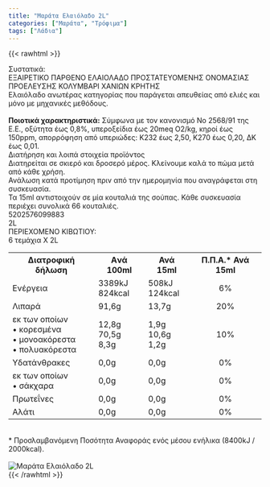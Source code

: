 ```yaml
---
title: "Μαράτα Ελαιόλαδο 2L"
categories: ["Μαράτα", "Τρόφιμα"]
tags: ["Λάδια"]
---
```

{{< rawhtml >}}

<div class="sload248"><div class="product"><div id="sistatika">Συστατικά:</div><div class="alltext">ΕΞΑΙΡΕΤΙΚΟ ΠΑΡΘΕΝΟ ΕΛΑΙΟΛΑΔΟ ΠΡΟΣΤΑΤΕΥΟΜΕΝΗΣ ΟΝΟΜΑΣΙΑΣ ΠΡΟΕΛΕΥΣΗΣ ΚΟΛΥΜΒΑΡΙ ΧΑΝΙΩΝ ΚΡΗΤΗΣ<br>Ελαιόλαδο ανωτέρας κατηγορίας που παράγεται απευθείας από ελιές και μόνο με μηχανικές μεθόδους.<br><br><b>Ποιοτικά χαρακτηριστικά:</b> Σύμφωνα με τον κανονισμό Νο 2568/91 της Ε.Ε., οξύτητα έως 0,8%, υπεροξείδια έως 20meq Ο2/kg, κηροί έως 150ppm, απορρόφηση από υπεριώδες: Κ232 έως 2,50, Κ270 έως 0,20, ΔΚ έως 0,01.<br></div><div id="loipa">Διατήρηση και λοιπά στοιχεία προϊόντος</div><div class="alltext">Διατηρείται σε σκιερό και δροσερό μέρος. Κλείνουμε καλά το πώμα μετά από κάθε χρήση.<br>Ανάλωση κατά προτίμηση πριν από την ημερομηνία που αναγράφεται στη συσκευασία.<br>Τα 15ml αντιστοιχούν σε μία κουταλιά της σούπας. Κάθε συσκευασία περιέχει συνολικά 66 κουταλιές.<br></div><div id="barcode"><div id="barimage1"></div><span id="bartext">5202576099883</span></div><div id="varos"><div id="varosimage1"></div><span id="varostext">2L</span></div><div id="kivotio">ΠΕΡΙΕΧΟΜΕΝΟ ΚΙΒΩΤΙΟΥ:<br>6 τεμάχια Χ 2L</div><div class="tabout"><table id="diatable"><tbody><tr><th>Διατροφική δήλωση</th><th>Aνά 100ml</th><th>Ανά 15ml</th><th>Π.Π.Α.* Ανά 15ml</th></tr><tr><td class="texr2">Ενέργεια</td><td class="texr">3389kJ<br>824kcal</td><td class="texr">508kJ<br>124kcal</td><td class="texr" style="text-align:center">6%</td></tr><tr><td class="texr2">Λιπαρά</td><td class="texr">91,6g</td><td class="texr">13,7g</td><td class="texr" style="text-align:center">20%</td></tr><tr><td class="gray">εκ των οποίων<br>• κορεσµένα<br>• µονοακόρεστα<br>• πολυακόρεστα</td><td class="gray2">12,8g<br>70,5g<br>8,3g</td><td class="gray2">1,9g<br>10,6g<br>1,2g</td><td class="gray2" style="text-align:center">10%</td></tr><tr><td class="texr2">Yδατάνθρακες</td><td class="texr">0,0g</td><td class="texr">0,0g</td><td class="texr" style="text-align:center">0%</td></tr><tr><td class="gray">εκ των οποίων<br>• σάκχαρα</td><td class="gray2">0,0g</td><td class="gray2">0,0g</td><td class="gray2" style="text-align:center">0%</td></tr><tr><td class="texr2">Πρωτεΐνες</td><td class="texr">0,0g</td><td class="texr">0,0g</td><td class="texr" style="text-align:center">0%</td></tr><tr><td class="texr2">Αλάτι</td><td class="texr">0,0g</td><td class="texr">0,0g</td><td class="texr" style="text-align:center">0%</td></tr></tbody></table></div><br><div class="alltext">* Προσλαμβανόμενη Ποσότητα Αναφοράς ενός μέσου ενήλικα (8400kJ / 2000kcal).</div><br><div class="pimg"><img alt="Μαράτα Ελαιόλαδο 2L" title="Μαράτα Ελαιόλαδο 2L" src="/media/images/marata-elaiolado-2l.jpg"></div></div></div>
{{< /rawhtml >}}


